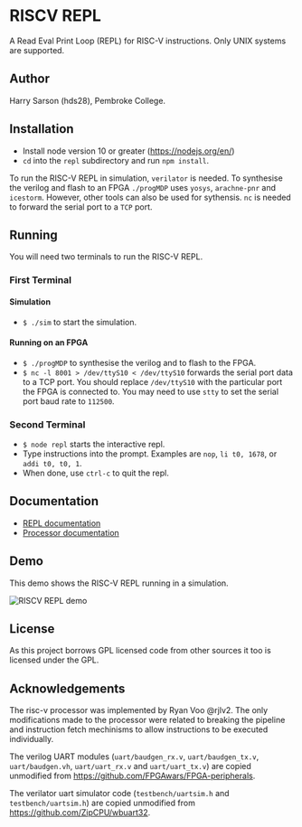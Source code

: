 # RISCV REPL

A Read Eval Print Loop (REPL) for RISC-V instructions.
Only UNIX systems are supported.

## Author

Harry Sarson (hds28), Pembroke College.

## Installation

* Install node version 10 or greater (<https://nodejs.org/en/>)
* `cd` into the `repl` subdirectory and run `npm install`.

To run the RISC-V REPL in simulation, `verilator` is needed.
To synthesise the verilog and flash to an FPGA `./progMDP` uses `yosys`, `arachne-pnr` and `icestorm`.
However, other tools can also be used for sythensis.
`nc` is needed to forward the serial port to a `TCP` port.

## Running

You will need two terminals to run the RISC-V REPL.

### First Terminal

#### Simulation

* `$ ./sim` to start the simulation.

#### Running on an FPGA

* `$ ./progMDP` to synthesise the verilog and to flash to the FPGA.
* `$ nc -l 8001 > /dev/ttyS10 < /dev/ttyS10` forwards the serial port data to a TCP port.
    You should replace `/dev/ttyS10` with the particular port the FPGA is connected to.
    You may need to use `stty` to set the serial port baud rate to `112500`.

### Second Terminal

* `$ node repl` starts the interactive repl.
* Type instructions into the prompt. Examples are `nop`, `li t0, 1678`, or `addi t0, t0, 1`.
* When done, use `ctrl-c` to quit the repl.

## Documentation

* [REPL documentation](documentation/repl.md)
* [Processor documentation](documentation/processor.md)

## Demo

This demo shows the RISC-V REPL running in a simulation.

![RISCV REPL demo](/images/demo.gif?raw=true)

## License

As this project borrows GPL licensed code from other sources it too is licensed under the GPL.

## Acknowledgements

The risc-v processor was implemented by Ryan Voo @rjlv2.
The only modifications made to the processor were related to breaking the pipeline and instruction fetch mechinisms to allow instructions to be executed individually.

The verilog UART modules (`uart/baudgen_rx.v`, `uart/baudgen_tx.v`, `uart/baudgen.vh`, `uart/uart_rx.v` and `uart/uart_tx.v`) are copied unmodified from <https://github.com/FPGAwars/FPGA-peripherals>.

The verilator uart simulator code (`testbench/uartsim.h` and `testbench/uartsim.h`) are copied unmodified from <https://github.com/ZipCPU/wbuart32>.
